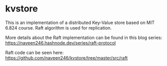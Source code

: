 # kvstore

This is an implementation of a distributed Key-Value store based on MIT 6.824 course. 
Raft algorithm is used for replication.

More details about the Raft implementation can be found in this blog series: 
https://naveen246.hashnode.dev/series/raft-protocol

Raft code can be seen here:
https://github.com/naveen246/kvstore/tree/master/src/raft
